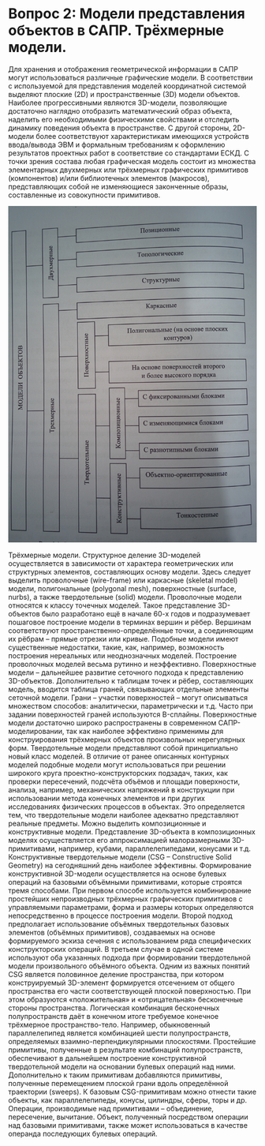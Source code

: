 # Вопрос 2: Модели представления объектов в САПР. Трёхмерные модели.

Для хранения и отображения геометрической информации в САПР могут использоваться различные графические модели. В соответствии с используемой для представления моделей координатной системой выделяют плоские (2D) и пространственные (3D) модели объектов. Наиболее прогрессивными являются 3D-модели, позволяющие достаточно наглядно отобразить математический образ объекта, наделить его необходимыми физическими свойствами и отследить динамику поведения объекта в пространстве. С другой стороны, 2D-модели более соответствуют характеристикам имеющихся устройств ввода/вывода ЭВМ и формальным требованиям к оформлению результатов проектных работ в соответствие со стандартами ЕСКД.
С точки зрения состава любая графическая модель состоит из множества элементарных двухмерных или трёхмерных графических примитивов (компонентов) и/или библиотечных элементов (макросов), представляющих собой не изменяющиеся законченные образы, составленные из совокупности примитивов.

![Структура моделей в САПР](../resources/imgs/1-2/pic.jpg)

Трёхмерные модели.
Структурное деление 3D-моделей осуществляется в зависимости от характера геометрических или структурных элементов, составляющих основу модели. Здесь следует выделить проволочные (wire-frame) или каркасные (skeletal model) модели, полигональные (polygonal mesh), поверхностные (surface, nurbs), а также твердотельные (solid) модели.
Проволочные модели относятся к классу точечных моделей. Такое представление 3D-объектов было разработано ещё в начале 60-х годов и подразумевает пошаговое построение модели в терминах вершин и рёбер. Вершинам соответствуют пространственно-определённые точки, а соединяющим их рёбрам – прямые отрезки или кривые. Подобные модели имеют существенные недостатки, такие, как, например, возможность построения нереальных или неоднозначных моделей. Построение проволочных моделей весьма рутинно и неэффективно.
Поверхностные модели – дальнейшее развитие сеточного подхода к представлению 3D-объектов. Дополнительно к таблицам точек и рёбер, составляющих модель, вводится таблица граней, связывающих отдельные элементы сеточной модели. Грани – участки поверхностей – могут описываться множеством способов: аналитически, параметрически и т.д. Часто при задании поверхностей граней используются B-сплайны. Поверхностные модели достаточно широко распространены в современном САПР-моделировании, так как наиболее эффективно применимы для конструирования трёхмерных объектов произвольных нерегулярных форм.
Твердотельные модели представляют собой принципиально новый класс моделей. В отличие от ранее описанных контурных моделей подобные модели могут использоваться при решении широкого круга проектно-конструкторских подзадач, таких, как проверки пересечений, подсчёта объёмов и площади поверхности, анализа, например, механических напряжений в конструкции при использовании метода конечных элементов и при других исследованиях физических процессов в объектах. Это определяется тем, что твердотельные модели наиболее адекватно представляют реальные предметы. Можно выделить композиционные и конструктивные модели.
Представление 3D-объекта в композиционных моделях осуществляется его аппроксимацией малоразмерными 3D-примитивами, например, кубами, параллелепипедами, конусами и т.д.
Конструктивные твердотельные модели (CSG – Constructive Solid Geometry) на сегодняшний день наиболее эффективны. Формирование конструктивной 3D-модели осуществляется на основе булевых операций на базовыми объёмными примитивами, которые строятся тремя способами. При первом способе используется комбинирование простейших непроизводных трёхмерных графических примитивов с управляемыми параметрами, форма и размеры которых определяются непосредственно в процессе построения модели. Второй подход предполагает использование объёмных твердотельных базовых элементов (объёмных примитивов), создаваемых на основе формируемого эскиза сечения с использованием ряда специфических конструкторских операций. В третьем случае в одной системе используют оба указанных подхода при формировании твердотельной модели произвольного объёмного объекта.
Одним из важных понятий CSG является половинное деление пространства, при котором конструируемый 3D-элемент формируется отсечением от общего пространства его части соответствующей плоской поверхностью. При этом образуются «положительная» и «отрицательная» бесконечные стороны пространства. Логическая комбинация бесконечных полупространств даёт в конечном итоге требуемое конечное трёхмерное пространство-тело. Например, обыкновенный параллелепипед является комбинацией шести полупространств, определяемых взаимно-перпендикулярными плоскостями.
Простейшие примитивы, полученные в результате комбинаций полупространств, обеспечивают в дальнейшем построение конструктивной твердотельной модели на основании булевых операций над ними. Дополнительно к таким примитивам добавляются примитивы, полученные перемещением плоской грани вдоль определённой траектории (sweeps). К базовым CSG-примитивам можно отнести такие объекты, как параллелепипеды, конусы, цилиндры, сферы, торы и др. Операции, производимые над примитивами – объединение, пересечение, вычитание. Объект, полученный посредством операции над базовыми примитивами, также может использоваться в качестве операнда последующих булевых операций.

